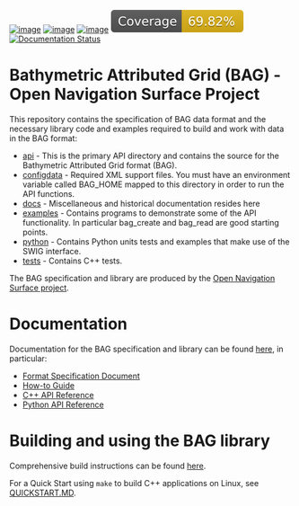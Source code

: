 [![image](https://github.com/OpenNavigationSurface/BAG/actions/workflows/testreporting.yml/badge.svg)](https://github.com/OpenNavigationSurface/BAG/actions/workflows/testreporting.yml)
[![image](https://github.com/OpenNavigationSurface/BAG/actions/workflows/testmatrix.yml/badge.svg)](https://github.com/OpenNavigationSurface/BAG/actions/workflows/testmatrix.yml)
[![image](https://ci.appveyor.com/api/projects/status/b4y9lmrhvhlntgo2?svg=true)](https://ci.appveyor.com/project/giumas/bag)
[![image](https://raw.githubusercontent.com/OpenNavigationSurface/BAG/badges/master/coverage.svg)](https://github.com/OpenNavigationSurface/BAG/actions/workflows/testreporting.yml)
[![Documentation Status](https://readthedocs.org/projects/bag/badge/?version=stable)](https://bag.readthedocs.io/en/latest/?badge=stable)

# Bathymetric Attributed Grid (BAG) - Open Navigation Surface Project

This repository contains the specification of BAG data format and the necessary library code and examples required
to build and work with data in the BAG format:

- [api](/api) - This is the primary API directory and contains the source
    for the Bathymetric Attributed Grid format (BAG).
- [configdata](/configdata) - Required XML support files. You must have an
    environment variable called BAG_HOME mapped to this directory in
    order to run the API functions.
- [docs](/docs) - Miscellaneous and historical documentation resides here
- [examples](/examples) - Contains programs to demonstrate some of the API
    functionality. In particular bag_create and bag_read are good
    starting points.
- [python](/python) - Contains Python units tests and examples that make
    use of the SWIG interface.
- [tests](/tests) - Contains C++ tests.

The BAG specification and library are produced by the 
[Open Navigation Surface project](https://opennavigationsurface.github.io).

# Documentation

Documentation for the BAG specification and library can be found [here](https://bag.readthedocs.io/en/stable/index.html), in particular:

- [Format Specification Document](https://bag.readthedocs.io/en/stable/fsd/index.html)
- [How-to Guide](https://bag.readthedocs.io/en/stable/howto-guide/index.html)
- [C++ API Reference](https://bag.readthedocs.io/en/stable/cpp-api/index.html)
- [Python API Reference](https://bag.readthedocs.io/en/stable/python-api/index.html)

# Building and using the BAG library

Comprehensive build instructions can be found [here](docs/BUILDING.md).


For a Quick Start using `make` to build C++ applications on Linux, see [QUICKSTART.MD](docs/QUICKSTART.md).
